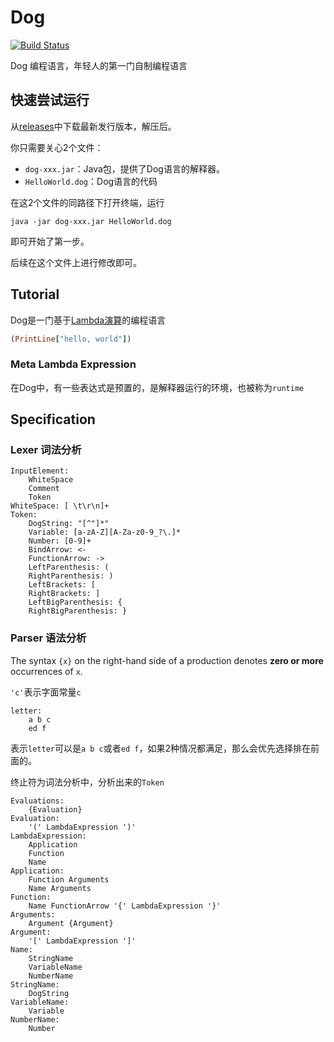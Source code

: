# Dog

[![Build Status](https://travis-ci.com/Anilople/Dog.svg?branch=master)](https://travis-ci.com/Anilople/Dog)

Dog 编程语言，年轻人的第一门自制编程语言

## 快速尝试运行

从[releases](https://github.com/Anilople/Dog/releases)中下载最新发行版本，解压后。

你只需要关心2个文件：

* `dog-xxx.jar`：Java包，提供了Dog语言的解释器。
* `HelloWorld.dog`：Dog语言的代码

在这2个文件的同路径下打开终端，运行

```shell
java -jar dog-xxx.jar HelloWorld.dog
```

即可开始了第一步。

后续在这个文件上进行修改即可。

## Tutorial

Dog是一门基于[Lambda演算](https://personal.utdallas.edu/~gupta/courses/apl/lambda.pdf)的编程语言

```ruby
(PrintLine["hello, world"])
```

### Meta Lambda Expression

在Dog中，有一些表达式是预置的，是解释器运行的环境，也被称为`runtime`

## Specification

### Lexer 词法分析

```assembly
InputElement:
	WhiteSpace
	Comment
	Token
WhiteSpace: [ \t\r\n]+
Token:
	DogString: "[^"]*"
    Variable: [a-zA-Z][A-Za-z0-9_?\.]*
    Number: [0-9]+
    BindArrow: <-
    FunctionArrow: ->
    LeftParenthesis: (
    RightParenthesis: )
    LeftBrackets: [
    RightBrackets: ]
    LeftBigParenthesis: {
    RightBigParenthesis: }
```

### Parser 语法分析

The syntax `{x}` on the right-hand side of a production denotes **zero or more**
occurrences of `x`.

`'c'`表示字面常量`c`

```assembly
letter:
	a b c
	ed f
```

表示`letter`可以是`a b c`或者`ed f`，如果2种情况都满足，那么会优先选择排在前面的。

终止符为词法分析中，分析出来的`Token`

```assembly
Evaluations:
	{Evaluation}
Evaluation:
	'(' LambdaExpression ')'
LambdaExpression:
	Application
	Function
	Name
Application:
	Function Arguments
	Name Arguments
Function:
	Name FunctionArrow '{' LambdaExpression '}'
Arguments:
	Argument {Argument}
Argument:
	'[' LambdaExpression ']'
Name:
	StringName
	VariableName
	NumberName
StringName:
	DogString
VariableName:
	Variable
NumberName:
	Number
```